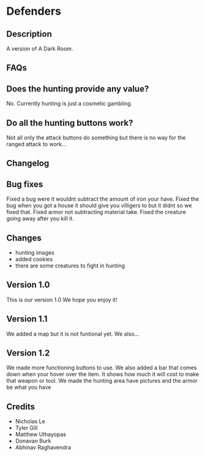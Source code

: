 # Defenders

## Description
A version of A Dark Room. 

## FAQs
## Does the hunting provide any value?
No. Currently hunting is just a cosmetic gambling.
## Do all the hunting buttons work?
Not all only the attack buttons do something but there is no way for the ranged attack to work...


## Changelog


## Bug fixes
 Fixed a bug were it wouldnt subtract the amount of iron your have.
 Fixed the bug when you got a house it should give you villigers to but it didnt so we fixed that.
 Fixed armor not subtracting material take.
 Fixed the creature going away after you kill it.
## Changes
 * hunting images
 * added cookies
 * there are some creatures to fight in hunting

## Version 1.0
This is our version 1.0 We hope you enjoy it!

## Version 1.1
We added a map but it is not funtional yet. We also... 

## Version 1.2
We made more functioning buttons to use. We also added a bar that comes down when your hover over the item. It shows how much it will cost to make that weapon or tool.
We made the hunting area have pictures and the armor be what you have

## Credits
* Nicholas Le
* Tyler Gill 
* Matthew Uthayopas
* Donavan Burk
* Abhinav Raghavendra
